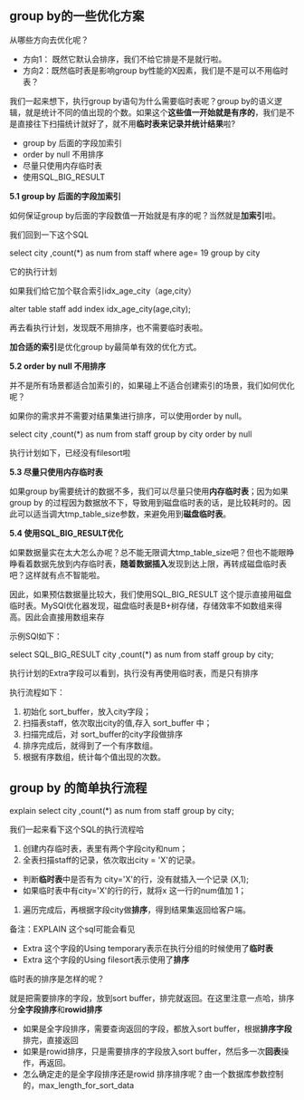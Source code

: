 ## group by的一些优化方案

从哪些方向去优化呢？

- 方向1： 既然它默认会排序，我们不给它排是不是就行啦。
- 方向2：既然临时表是影响group by性能的X因素，我们是不是可以不用临时表？

我们一起来想下，执行group by语句为什么需要临时表呢？group by的语义逻辑，就是统计不同的值出现的个数。如果这个**这些值一开始就是有序的**，我们是不是直接往下扫描统计就好了，就不用**临时表来记录并统计结果**啦?

- group by 后面的字段加索引
- order by null 不用排序
- 尽量只使用内存临时表
- 使用SQL_BIG_RESULT

**5.1 group by 后面的字段加索引**

如何保证group by后面的字段数值一开始就是有序的呢？当然就是**加索引**啦。

我们回到一下这个SQL

select city ,count(*) as num from staff where age= 19 group by city

它的执行计划

如果我们给它加个联合索引idx_age_city（age,city）

alter table staff add index idx_age_city(age,city);

再去看执行计划，发现既不用排序，也不需要临时表啦。

**加合适的索引**是优化group by最简单有效的优化方式。



**5.2 order by null 不用排序**

并不是所有场景都适合加索引的，如果碰上不适合创建索引的场景，我们如何优化呢？

如果你的需求并不需要对结果集进行排序，可以使用order by null。

select city ,count(*) as num from staff group by city order by null

执行计划如下，已经没有filesort啦



**5.3 尽量只使用内存临时表**

如果group by需要统计的数据不多，我们可以尽量只使用**内存临时表**；因为如果group by 的过程因为数据放不下，导致用到磁盘临时表的话，是比较耗时的。因此可以适当调大tmp_table_size参数，来避免用到**磁盘临时表**。

**5.4 使用SQL_BIG_RESULT优化**

如果数据量实在太大怎么办呢？总不能无限调大tmp_table_size吧？但也不能眼睁睁看着数据先放到内存临时表，**随着数据插入**发现到达上限，再转成磁盘临时表吧？这样就有点不智能啦。

因此，如果预估数据量比较大，我们使用SQL_BIG_RESULT 这个提示直接用磁盘临时表。MySQl优化器发现，磁盘临时表是B+树存储，存储效率不如数组来得高。因此会直接用数组来存

示例SQl如下：

select SQL_BIG_RESULT city ,count(*) as num from staff group by city;

执行计划的Extra字段可以看到，执行没有再使用临时表，而是只有排序

执行流程如下：

1. 初始化 sort_buffer，放入city字段；
2. 扫描表staff，依次取出city的值,存入 sort_buffer 中；
3. 扫描完成后，对 sort_buffer的city字段做排序
4. 排序完成后，就得到了一个有序数组。
5. 根据有序数组，统计每个值出现的次数。



##  **group by 的简单执行流程**

explain select city ,count(*) as num from staff group by city;

我们一起来看下这个SQL的执行流程哈

1. 创建内存临时表，表里有两个字段city和num；
2. 全表扫描staff的记录，依次取出city = 'X'的记录。

- 判断**临时表**中是否有为 city='X'的行，没有就插入一个记录 (X,1);
- 如果临时表中有city='X'的行的行，就将x 这一行的num值加 1；

1. 遍历完成后，再根据字段city做**排序**，得到结果集返回给客户端。

备注：EXPLAIN 这个sql可能会看见

- Extra 这个字段的Using temporary表示在执行分组的时候使用了**临时表**
- Extra 这个字段的Using filesort表示使用了**排序**

临时表的排序是怎样的呢？

就是把需要排序的字段，放到sort buffer，排完就返回。在这里注意一点哈，排序分**全字段排序**和**rowid排序**

- 如果是全字段排序，需要查询返回的字段，都放入sort buffer，根据**排序字段**排完，直接返回
- 如果是rowid排序，只是需要排序的字段放入sort buffer，然后多一次**回表**操作，再返回。
- 怎么确定走的是全字段排序还是rowid 排序排序呢？由一个数据库参数控制的，max_length_for_sort_data



